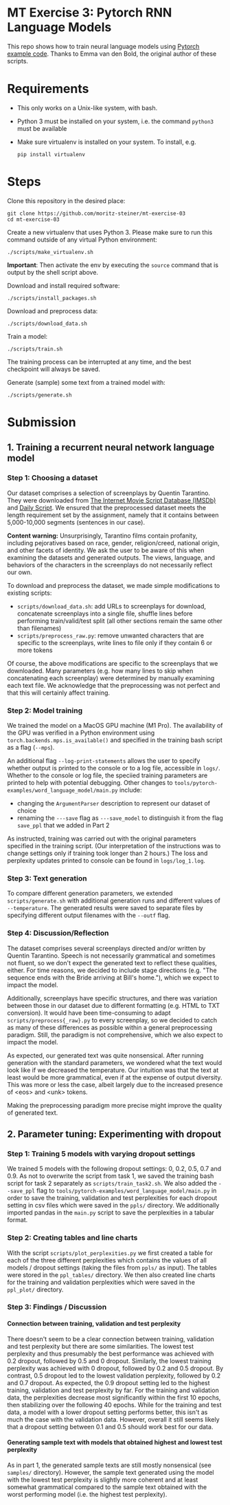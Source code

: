 # MT Exercise 3: Pytorch RNN Language Models

This repo shows how to train neural language models using [Pytorch example code](https://github.com/pytorch/examples/tree/master/word_language_model). Thanks to Emma van den Bold, the original author of these scripts. 

# Requirements

- This only works on a Unix-like system, with bash.
- Python 3 must be installed on your system, i.e. the command `python3` must be available
- Make sure virtualenv is installed on your system. To install, e.g.

    `pip install virtualenv`

# Steps

Clone this repository in the desired place:

    git clone https://github.com/moritz-steiner/mt-exercise-03
    cd mt-exercise-03

Create a new virtualenv that uses Python 3. Please make sure to run this command outside of any virtual Python environment:

    ./scripts/make_virtualenv.sh

**Important**: Then activate the env by executing the `source` command that is output by the shell script above.

Download and install required software:

    ./scripts/install_packages.sh

Download and preprocess data:

    ./scripts/download_data.sh

Train a model:

    ./scripts/train.sh

The training process can be interrupted at any time, and the best checkpoint will always be saved.

Generate (sample) some text from a trained model with:

    ./scripts/generate.sh

# Submission

## 1. Training a recurrent neural network language model
### Step 1: Choosing a dataset
Our dataset comprises a selection of screenplays by Quentin Tarantino. They were downloaded from <a href="https://imsdb.com">The Internet Movie Script Database (IMSDb)</a> and <a href="https://www.dailyscript.com" target="_blank">Daily Script</a>. We ensured that the preprocessed dataset meets the length requirement set by the assignment, namely that it contains between 5,000-10,000 segments (sentences in our case).<br>

**Content warning:** Unsurprisingly, Tarantino films contain profanity, including pejoratives based on race, gender, religion/creed, national origin, and other facets of identity. We ask the user to be aware of this when examining the datasets and generated outputs. The views, language, and behaviors of the characters in the screenplays do not necessarily reflect our own.<br>

To download and preprocess the dataset, we made simple modifications to existing scripts:
* ```scripts/download_data.sh```: add URLs to screenplays for download, concatenate screenplays into a single file, shuffle lines before performing train/valid/test split (all other sections remain the same other than filenames)
* ```scripts/preprocess_raw.py```: remove unwanted characters that are specific to the screenplays, write lines to file only if they contain 6 or more tokens

Of course, the above modifications are specific to the screenplays that we downloaded. Many parameters (e.g. how many lines to skip when concatenating each screenplay) were determined by manually examining each text file. We acknowledge that the preprocessing was not perfect and that this will certainly affect training.

### Step 2: Model training
We trained the model on a MacOS GPU machine (M1 Pro). The availability of the GPU was verified in a Python environment using ```torch.backends.mps.is_available()``` and specified in the training bash script as a flag (```--mps```).<br>

An additional flag ```--log-print-statements``` allows the user to specify whether output is printed to the console or to a log file, accessible in ```logs/```. Whether to the console or log file, the speciied training parameters are printed to help with potential debugging. Other changes to ```tools/pytorch-examples/word_language_model/main.py``` include:
* changing the ```ArgumentParser``` description to represent our dataset of choice
* renaming the ```---save``` flag as ```---save_model``` to distinguish it from the flag ```save_ppl``` that we added in Part 2<br>

As instructed, training was carried out with the original parameters specified in the training script. (Our interpretation of the instructions was to change settings only if training took longer than 2 hours.) The loss and perplexity updates printed to console can be found in ```logs/log_1.log```.

### Step 3: Text generation
To compare different generation parameters, we extended ```scripts/generate.sh``` with additional generation runs and different values of ```--temperature```. The generated results were saved to separate files by specifying different output filenames with the ```--outf``` flag.<br>

### Step 4: Discussion/Reflection
The dataset comprises several screenplays directed and/or written by Quentin Tarantino. Speech is not necessarily grammatical and sometimes not fluent, so we don't expect the generated text to reflect these qualities, either. For time reasons, we decided to include stage directions (e.g. "The sequence ends with the Bride arriving at Bill's home."), which we expect to impact the model.<br>

Additionally, screenplays have specific structures, and there was variation between those in our dataset due to different formatting (e.g. HTML to TXT conversion). It would have been time-consuming to adapt ```scripts/preprocess{_raw}.py``` to every screenplay, so we decided to catch as many of these differences as possible within a general preprocessing paradigm. Still, the paradigm is not comprehensive, which we also expect to impact the model.<br>

As expected, our generated text was quite nonsensical. After running generation with the standard parameters, we wondered what the text would look like if we decreased the temperature. Our intuition was that the text at least would be more grammatical, even if at the expense of output diversity. This was more or less the case, albeit largely due to the increased presence of \<eos\> and \<unk\> tokens.<br>

Making the preprocessing paradigm more precise might improve the quality of generated text.

## 2. Parameter tuning: Experimenting with dropout
### Step 1: Training 5 models with varying dropout settings
We trained 5 models with the following dropout settings: 0, 0.2, 0.5, 0.7 and 0.9. As not to overwrite
the script from task 1, we saved the training bash script for task 2 separately as ```scripts/train_task2.sh```. We also added the ```--save_ppl``` flag to ```tools/pytorch-examples/word_language_model/main.py``` in order to save the training, validation and test perplexities for each dropout setting in csv files which were saved in the ```ppls/``` directory. We additionally imported pandas in the ```main.py``` script to save the perplexities in a tabular format.

### Step 2: Creating tables and line charts
With the script ```scripts/plot_perplexities.py``` we first created a table for each of the three different perplexities which contains the values of all models / dropout settings (taking the files from ```ppls/``` as input). The tables were stored in the ```ppl_tables/``` directory. We then also created line charts for the training and validation perplexities which were saved in the ```ppl_plot/``` directory.

### Step 3: Findings / Discussion
#### Connection between training, validation and test perplexity
There doesn't seem to be a clear connection between training, validation and test perplexity but there are some similarities. The lowest test perplexity and thus presumably the best performance was achieved with 0.2 dropout, followed by 0.5 and 0 dropout. Similarly, the lowest training perplexity was achieved with 0 dropout, followed by 0.2 and 0.5 dropout. By contrast, 0.5 dropout led to the lowest validation perplexity, followed by 0.2 and 0.7 dropout. As expected, the 0.9 dropout setting led to the highest training, validation and test perplexity by far. For the training and validation data, the perplexities decrease most significantly within the first 10 epochs, then stabilizing over the following 40 epochs. While for the training and test data, a model with a lower dropout setting performs better, this isn't as much the case with the validation data. However, overall it still seems likely that a dropout setting between 0.1 and 0.5 should work best for our data.

#### Generating sample text with models that obtained highest and lowest test perplexity
As in part 1, the generated sample texts are still mostly nonsensical (see ```samples/``` directory). However, the sample text generated using the model with the lowest test perplexity is slightly more coherent and at least somewhat grammatical compared to the sample text obtained with the worst performing model (i.e. the highest test perplexity).